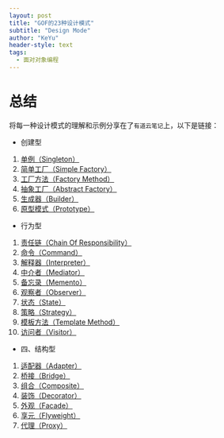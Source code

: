 ```yaml
---
layout: post
title: "GOF的23种设计模式"
subtitle: "Design Mode"
author: "KeYu"
header-style: text
tags:
  - 面对对象编程
---
```


# 总结

将每一种设计模式的理解和示例分享在了`有道云笔记`上，以下是链接：  

* 创建型
1. [单例（Singleton）](http://note.youdao.com/noteshare?id=bcb0f0c6710a1c651ab65e3f06029d3a&sub=1FA55E3F13F445E4A5E8DAA881E83727)
2. [简单工厂（Simple Factory）](http://note.youdao.com/noteshare?id=3257ef66b6c4b67725566406001de46b&sub=41EE36FD41AD4E65B373F96A065ED5CB)
3. [工厂方法（Factory Method）](http://note.youdao.com/noteshare?id=6394430d068c6d7c3396d7f6e46d720a&sub=8F21D54477C74BC0BD9A9D0B28287CA7)
4. [抽象工厂（Abstract Factory）](http://note.youdao.com/noteshare?id=ae6a4a32cbcd222d1cf17fc09877515d&sub=30193BB3BE4B4FFAADEB39DE52B39C90)
5. [生成器（Builder）](http://note.youdao.com/noteshare?id=d81b65afd41599ee44ec86c0e59ed8d8&sub=292A38BC5D9442E789DDFC64C3CF1E50)
6. [原型模式（Prototype）](http://note.youdao.com/noteshare?id=49c2afe2dc344e6e61021e661dc29180&sub=351E7AB3A5154CD3B539EC1AE53C8BAF)
* 行为型
1. [责任链（Chain Of Responsibility）](http://note.youdao.com/noteshare?id=fd0d99902ab59282f8213ecd8d69d41a&sub=WEB87ac16d0d4580037bacdae8d892bc34c)
2. [命令（Command）](http://note.youdao.com/noteshare?id=fa336447688a68592d639c24ebde9a54&sub=6BD5F77472B8450FAC62CD0D41F75A65)
3. [解释器（Interpreter）](http://note.youdao.com/noteshare?id=00e7fe1d23d0bffd32857becf9871747&sub=7612FC6C9B4F45C9A1D11E56D329CAA4)
4. [中介者（Mediator）](http://note.youdao.com/noteshare?id=31d029a36e31b603b562365686c97c61&sub=B3D403311D5A49B4A380DFEAF7FA727C)
5. [备忘录（Memento）](http://note.youdao.com/noteshare?id=353948172e274a87e230952801bbe9dd&sub=FA2B6AE1D4914A86965831894319276C)
6. [观察者（Observer）](http://note.youdao.com/noteshare?id=6da0465c2ed1b81f48b4b7fe79558487&sub=3DCE0B5D547C42F7A0A1DBDD337A1399)
7. [状态（State）](http://note.youdao.com/noteshare?id=3535db545de45797d1f7c4838a36b870&sub=16B1BD5213244E9D92BFE38BF6B896F5)
8. [策略（Strategy）](http://note.youdao.com/noteshare?id=3d3be73cd0543ef5fb4eed5e2fc9420c&sub=12BA29DF7A0240EAAB0116BF44B82789)
9. [模板方法（Template Method）](http://note.youdao.com/noteshare?id=2eef92c269ff873cb64b223e5d8a7535&sub=B1D534EE36E14FB5BE4C89F9CCD08230)
10. [访问者（Visitor）](http://note.youdao.com/noteshare?id=430306627738f32725d1373d299152ac&sub=1B6FEA6779E34ACC9830F95074E1B834)

* 四、结构型
1. [适配器（Adapter）](http://note.youdao.com/noteshare?id=a630aa14b9fb9e080351841e4c3b8a1f&sub=4BB1C0A52AB54CAE94F3FE51D0B4310F)
2. [桥接（Bridge）](http://note.youdao.com/noteshare?id=afca34700b9ad935a3bda1b34a69a02d&sub=FE6605067FD74579943C9F53D6A73EDB)
3. [组合（Composite）](http://note.youdao.com/noteshare?id=1bdbca4f86e1040611e3ddb3fc80a3c8&sub=8DD279ADD9454B89ABA873FFB5FDE52C)
4. [装饰（Decorator）](http://note.youdao.com/noteshare?id=56df74546f6aef899920def3e45bc5c9&sub=AD6A82A9F90C4FC4B32773FB98493598)
5. [外观（Facade）](http://note.youdao.com/noteshare?id=e7551e83bab675c74abcff383422ad35&sub=77A702DB9A0D4B2C84006D64B299143A)
6. [享元（Flyweight）](http://note.youdao.com/noteshare?id=a1ea9a0c233c0fe5420a18b403f459c0&sub=7A798D50D8F74A7294435EA3369E2532)
7. [代理（Proxy）](http://note.youdao.com/noteshare?id=bf318fd036b8c98587c9222fdda98edc&sub=8BB1B3D4EFC049D9954644F49CCE90BD)